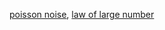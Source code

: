 [poisson noise](https://en.wikipedia.org/wiki/Shot_noise),
[law of large number](https://en.wikipedia.org/wiki/Law_of_large_numbers)

